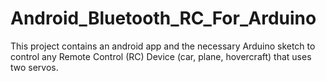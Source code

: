 # Android_Bluetooth_RC_For_Arduino
This project contains an android app and the necessary Arduino sketch to control any Remote Control (RC) Device (car, plane, hovercraft) that uses two servos.
